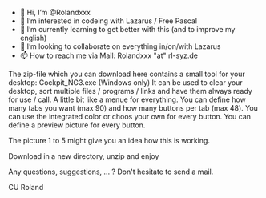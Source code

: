 - 👋 Hi, I’m @Rolandxxx
- 👀 I’m interested in codeing with Lazarus / Free Pascal
- 🌱 I’m currently learning to get better with this (and to improve my english)
- 💞️ I’m looking to collaborate on everything in/on/with Lazarus
- 📫 How to reach me via Mail: Rolandxxx "at" rl-syz.de


The zip-file which you can download here contains a small tool for your desktop: Cockpit_NG3.exe (Windows only) It can be 
used to clear your desktop, sort multiple files / programs / links and have them always ready for use / call. A little bit
like a menue for everything.
You can define how many tabs you want (max 90) and how many buttons per tab (max 48). You can use the integrated color
or choos your own for every button. You can define a preview picture for every button.

The picture 1 to 5 might give you an idea how this is working.

Download in a new directory, unzip and enjoy

Any questions, suggestions, ... ? Don't hesitate to send a mail.

CU
Roland

<!---
Rolandxxx/Rolandxxx is a ✨ special ✨ repository because its `README.md` (this file) appears on your GitHub profile.
You can click the Preview link to take a look at your changes.
--->

